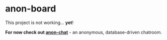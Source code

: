 anon-board
==========

This project is not working... **yet**!    

**For now check out [anon-chat](https://github.com/montyjanderson/anon-chat)** - an anonymous, database-driven chatroom.
